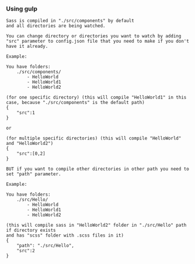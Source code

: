 ### Using gulp
    Sass is compiled in "./src/components" by default
    and all directories are being watched.

    You can change directory or directories you want to watch by adding
    "src" parameter to config.json file that you need to make if you don't have it already.

    Example:

    You have folders:
        ./src/components/
            - HelloWorld
            - HelloWorld1
            - HelloWorld2

    (for one specific directory) (this will compile "HelloWorld1" in this case, because "./src/components" is the default path)
    {
        "src":1
    }

    or

    (for multiple specific directories) (this will compile "HelloWorld" and "HelloWorld2")
    {
        "src":[0,2]
    }

    BUT if you want to compile other directories in other path you need to set "path" parameter.

    Example:

    You have folders:
        ./src/Hello/
            - HelloWorld
            - HelloWorld1
            - HelloWorld2

    (this will compile sass in "HelloWorld2" folder in "./src/Hello" path if directory exists
    and has "scss" folder with .scss files in it)
    {
        "path": "./src/Hello",
        "src":2
    }